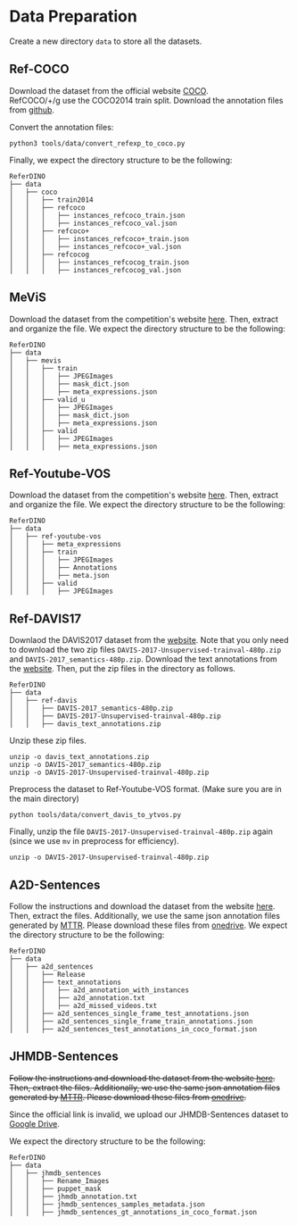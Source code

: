# Data Preparation

Create a new directory `data` to store all the datasets.

## Ref-COCO

Download the dataset from the official website [COCO](https://cocodataset.org/#download).   
RefCOCO/+/g use the COCO2014 train split.
Download the annotation files from [github](https://github.com/lichengunc/refer).

Convert the annotation files:

```
python3 tools/data/convert_refexp_to_coco.py
```

Finally, we expect the directory structure to be the following:

```
ReferDINO
├── data
│   ├── coco
│   │   ├── train2014
│   │   ├── refcoco
│   │   │   ├── instances_refcoco_train.json
│   │   │   ├── instances_refcoco_val.json
│   │   ├── refcoco+
│   │   │   ├── instances_refcoco+_train.json
│   │   │   ├── instances_refcoco+_val.json
│   │   ├── refcocog
│   │   │   ├── instances_refcocog_train.json
│   │   │   ├── instances_refcocog_val.json
```

## MeViS

Download the dataset from the competition's website [here](https://codalab.lisn.upsaclay.fr/competitions/15094#participate-get_data).
Then, extract and organize the file. We expect the directory structure to be the following:

```
ReferDINO
├── data
│   ├── mevis
│   │   ├── train
│   │   │   ├── JPEGImages
│   │   │   ├── mask_dict.json
│   │   │   ├── meta_expressions.json
│   │   ├── valid_u
│   │   │   ├── JPEGImages
│   │   │   ├── mask_dict.json
│   │   │   ├── meta_expressions.json
│   │   ├── valid
│   │   │   ├── JPEGImages
│   │   │   ├── meta_expressions.json
```


## Ref-Youtube-VOS

Download the dataset from the competition's website [here](https://competitions.codalab.org/competitions/29139#participate-get_data).
Then, extract and organize the file. We expect the directory structure to be the following:

```
ReferDINO
├── data
│   ├── ref-youtube-vos
│   │   ├── meta_expressions
│   │   ├── train
│   │   │   ├── JPEGImages
│   │   │   ├── Annotations
│   │   │   ├── meta.json
│   │   ├── valid
│   │   │   ├── JPEGImages
```

## Ref-DAVIS17

Downlaod the DAVIS2017 dataset from the [website](https://davischallenge.org/davis2017/code.html). Note that you only need to download the two zip files `DAVIS-2017-Unsupervised-trainval-480p.zip` and `DAVIS-2017_semantics-480p.zip`.
Download the text annotations from the [website](https://www.mpi-inf.mpg.de/departments/computer-vision-and-machine-learning/research/video-segmentation/video-object-segmentation-with-language-referring-expressions).
Then, put the zip files in the directory as follows.


```
ReferDINO
├── data
│   ├── ref-davis
│   │   ├── DAVIS-2017_semantics-480p.zip
│   │   ├── DAVIS-2017-Unsupervised-trainval-480p.zip
│   │   ├── davis_text_annotations.zip
```

Unzip these zip files.
```
unzip -o davis_text_annotations.zip
unzip -o DAVIS-2017_semantics-480p.zip
unzip -o DAVIS-2017-Unsupervised-trainval-480p.zip
```

Preprocess the dataset to Ref-Youtube-VOS format. (Make sure you are in the main directory)

```
python tools/data/convert_davis_to_ytvos.py
```

Finally, unzip the file `DAVIS-2017-Unsupervised-trainval-480p.zip` again (since we use `mv` in preprocess for efficiency).

```
unzip -o DAVIS-2017-Unsupervised-trainval-480p.zip
```




## A2D-Sentences

Follow the instructions and download the dataset from the website [here](https://kgavrilyuk.github.io/publication/actor_action/). 
Then, extract the files. Additionally, we use the same json annotation files generated by [MTTR](https://github.com/mttr2021/MTTR). Please download these files from [onedrive](https://connecthkuhk-my.sharepoint.com/:f:/g/personal/wjn922_connect_hku_hk/EnvcpWsMsY5NrMF5If3F6DwBseMrqmzQwpTtL8HXoLAChw?e=Vlv1et).
We expect the directory structure to be the following:

```
ReferDINO
├── data
│   ├── a2d_sentences
│   │   ├── Release
│   │   ├── text_annotations
│   │   │   ├── a2d_annotation_with_instances
│   │   │   ├── a2d_annotation.txt
│   │   │   ├── a2d_missed_videos.txt
│   │   ├── a2d_sentences_single_frame_test_annotations.json
│   │   ├── a2d_sentences_single_frame_train_annotations.json
│   │   ├── a2d_sentences_test_annotations_in_coco_format.json
```

## JHMDB-Sentences

~~Follow the instructions and download the dataset from the website [here](https://kgavrilyuk.github.io/publication/actor_action/). 
Then, extract the files. Additionally, we use the same json annotation files generated by [MTTR](https://github.com/mttr2021/MTTR). Please download these files from [onedrive](https://connecthkuhk-my.sharepoint.com/:f:/g/personal/wjn922_connect_hku_hk/EjPyzXq93s5Jm4GU07JrWIMBb6nObY8fEmLyuiGg-0uBtg?e=GsZ6jP).~~

Since the official link is invalid, we upload our JHMDB-Sentences dataset to [Google Drive]( https://drive.google.com/file/d/1xZ3PPqcD32Y36wVLG3SyCS9HQNL6dYmR). 

We expect the directory structure to be the following:

```
ReferDINO
├── data
│   ├── jhmdb_sentences
│   │   ├── Rename_Images
│   │   ├── puppet_mask
│   │   ├── jhmdb_annotation.txt
│   │   ├── jhmdb_sentences_samples_metadata.json
│   │   ├── jhmdb_sentences_gt_annotations_in_coco_format.json
```
